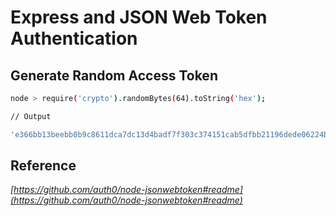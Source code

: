 # Express and JSON Web Token Authentication


## Generate Random Access Token

```bash
node > require('crypto').randomBytes(64).toString('hex');

// Output

'e366bb13beebb0b9c8611dca7dc13d4badf7f303c374151cab5dfbb21196dede06224b3a210fdbd6f9392ac906b0f0662ff3480ea62c6374078928af177db161'
```

## Reference


_[https://github.com/auth0/node-jsonwebtoken#readme](https://github.com/auth0/node-jsonwebtoken#readme)_
